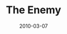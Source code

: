 ---
layout: message
category: message
series: "Free"
title: "The Enemy"
date: 2010-03-07
audio-description: "Brian Tome talks about the enemy and how he plots to steal freedom from us."
audio: "http://s3.amazonaws.com/crossroadsaudiomessages/Free3.mp3"
audio-title: "The Enemy"
audio-duration: "31:04"
video-description: "Brian Tome talks about how the enemy plots to steal freedom from us."
video-title: "The Enemy"
video: "https://s3.amazonaws.com/crossroadsvideomessages/Free3.mp4"
video-poster: "https://www.crossroads.net/uploadedfiles/Free3-still.jpg"
program-description: ""
program: "http://www.crossroads.net/players/media/hq/03_06-07_10Program.pdf"
program-title: "The Enemy (program)"
---